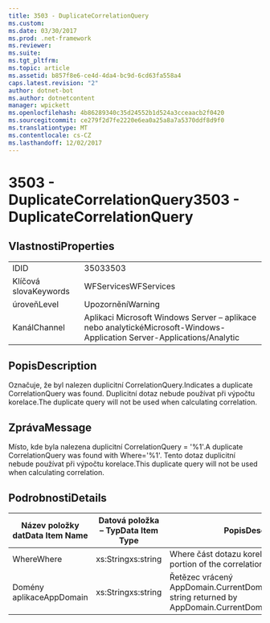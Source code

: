 ```yaml
---
title: 3503 - DuplicateCorrelationQuery
ms.custom: 
ms.date: 03/30/2017
ms.prod: .net-framework
ms.reviewer: 
ms.suite: 
ms.tgt_pltfrm: 
ms.topic: article
ms.assetid: b857f8e6-ce4d-4da4-bc9d-6cd63fa558a4
caps.latest.revision: "2"
author: dotnet-bot
ms.author: dotnetcontent
manager: wpickett
ms.openlocfilehash: 4b86289340c35d24552b1d524a3cceaacb2f0420
ms.sourcegitcommit: ce279f2d7fe2220e6ea0a25a8a7a5370ddf8d9f0
ms.translationtype: MT
ms.contentlocale: cs-CZ
ms.lasthandoff: 12/02/2017
---
```

# <a name="3503---duplicatecorrelationquery"></a><span data-ttu-id="f4cd9-102">3503 - DuplicateCorrelationQuery</span><span class="sxs-lookup"><span data-stu-id="f4cd9-102">3503 - DuplicateCorrelationQuery</span></span>
## <a name="properties"></a><span data-ttu-id="f4cd9-103">Vlastnosti</span><span class="sxs-lookup"><span data-stu-id="f4cd9-103">Properties</span></span>  
  
|||  
|-|-|  
|<span data-ttu-id="f4cd9-104">ID</span><span class="sxs-lookup"><span data-stu-id="f4cd9-104">ID</span></span>|<span data-ttu-id="f4cd9-105">3503</span><span class="sxs-lookup"><span data-stu-id="f4cd9-105">3503</span></span>|  
|<span data-ttu-id="f4cd9-106">Klíčová slova</span><span class="sxs-lookup"><span data-stu-id="f4cd9-106">Keywords</span></span>|<span data-ttu-id="f4cd9-107">WFServices</span><span class="sxs-lookup"><span data-stu-id="f4cd9-107">WFServices</span></span>|  
|<span data-ttu-id="f4cd9-108">úroveň</span><span class="sxs-lookup"><span data-stu-id="f4cd9-108">Level</span></span>|<span data-ttu-id="f4cd9-109">Upozornění</span><span class="sxs-lookup"><span data-stu-id="f4cd9-109">Warning</span></span>|  
|<span data-ttu-id="f4cd9-110">Kanál</span><span class="sxs-lookup"><span data-stu-id="f4cd9-110">Channel</span></span>|<span data-ttu-id="f4cd9-111">Aplikaci Microsoft Windows Server – aplikace nebo analytické</span><span class="sxs-lookup"><span data-stu-id="f4cd9-111">Microsoft-Windows-Application Server-Applications/Analytic</span></span>|  
  
## <a name="description"></a><span data-ttu-id="f4cd9-112">Popis</span><span class="sxs-lookup"><span data-stu-id="f4cd9-112">Description</span></span>  
 <span data-ttu-id="f4cd9-113">Označuje, že byl nalezen duplicitní CorrelationQuery.</span><span class="sxs-lookup"><span data-stu-id="f4cd9-113">Indicates a duplicate CorrelationQuery was found.</span></span> <span data-ttu-id="f4cd9-114">Duplicitní dotaz nebude používat při výpočtu korelace.</span><span class="sxs-lookup"><span data-stu-id="f4cd9-114">The duplicate query will not be used when calculating correlation.</span></span>  
  
## <a name="message"></a><span data-ttu-id="f4cd9-115">Zpráva</span><span class="sxs-lookup"><span data-stu-id="f4cd9-115">Message</span></span>  
 <span data-ttu-id="f4cd9-116">Místo, kde byla nalezena duplicitní CorrelationQuery = '%1'.</span><span class="sxs-lookup"><span data-stu-id="f4cd9-116">A duplicate CorrelationQuery was found with Where='%1'.</span></span> <span data-ttu-id="f4cd9-117">Tento dotaz duplicitní nebude používat při výpočtu korelace.</span><span class="sxs-lookup"><span data-stu-id="f4cd9-117">This duplicate query will not be used when calculating correlation.</span></span>  
  
## <a name="details"></a><span data-ttu-id="f4cd9-118">Podrobnosti</span><span class="sxs-lookup"><span data-stu-id="f4cd9-118">Details</span></span>  
  
|<span data-ttu-id="f4cd9-119">Název položky dat</span><span class="sxs-lookup"><span data-stu-id="f4cd9-119">Data Item Name</span></span>|<span data-ttu-id="f4cd9-120">Datová položka – Typ</span><span class="sxs-lookup"><span data-stu-id="f4cd9-120">Data Item Type</span></span>|<span data-ttu-id="f4cd9-121">Popis</span><span class="sxs-lookup"><span data-stu-id="f4cd9-121">Description</span></span>|  
|--------------------|--------------------|-----------------|  
|<span data-ttu-id="f4cd9-122">Where</span><span class="sxs-lookup"><span data-stu-id="f4cd9-122">Where</span></span>|<span data-ttu-id="f4cd9-123">xs:String</span><span class="sxs-lookup"><span data-stu-id="f4cd9-123">xs:string</span></span>|<span data-ttu-id="f4cd9-124">Where část dotazu korelace.</span><span class="sxs-lookup"><span data-stu-id="f4cd9-124">The Where portion of the correlation query.</span></span>|  
|<span data-ttu-id="f4cd9-125">Domény aplikace</span><span class="sxs-lookup"><span data-stu-id="f4cd9-125">AppDomain</span></span>|<span data-ttu-id="f4cd9-126">xs:String</span><span class="sxs-lookup"><span data-stu-id="f4cd9-126">xs:string</span></span>|<span data-ttu-id="f4cd9-127">Řetězec vrácený AppDomain.CurrentDomain.FriendlyName.</span><span class="sxs-lookup"><span data-stu-id="f4cd9-127">The string returned by AppDomain.CurrentDomain.FriendlyName.</span></span>|
